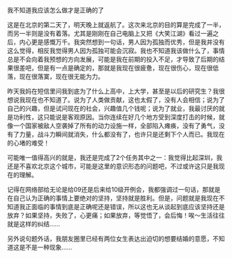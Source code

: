 我不知道我应该怎么做才是正确的了

这是在北京的第二天了，明天晚上就返航了。这次来北京的目的算是完成了一半，而另一半则是没有着落。尤其是刚刚在自己电脑上又把《大笑江湖》看过一遍之后，内心更是感慨万千。我突然想到一句话，男人因为孤独而优秀，但是我并没有这么觉得，相反我觉得男人因为孤独可能会沉寂。我也不知道我该做什么了，事情总是不会向着我预想的方向发展，可能是我在前期的投入不足，才导致了后期的结果很差吧，但是有一点是确定的，那就是我现在很疲惫，现在很伤心，现在很低落，现在很落寞，现在很无能为力。

昨天我妈在短信里问我到底为了什么上高中，上大学，甚至是以后的研究生？我很想说我现在也不知道了。说为了人类做贡献，这也太假了，没有人会相信；说为了自己的兴趣，但是试问现在的社会，兴趣值几个钱呢；说为了就业，我最讨厌的就是功利性，这只能说是客观原因。当你连续在好几个地方受到深度打击的时候，就像一个国家被敌人空袭掉了所有的动力设施一样，全部陷入瘫痪，没有了勇气，没有了力量，战斗力瞬间就消失，什么都没有了，也许只是还剩下个人而已。我现在的心堵的难受！

可能唯一值得高兴的就是，我还是完成了2个任务其中之一：我觉得比起深圳，我还是不喜欢北京这个城市，可能是这里的意识形态的问题吧，不过或许这只是我现在的理解。

记得在网络部给无论是给09还是后来给10级开例会，我都强调过一句话，那就是在自己认为正确的事情上要绝对的坚持，坚持就是胜利。但是，问题就是我现在不知道我正面临的事情到底是正确呢还是错误，所以这也无从谈起到底应该坚持还是放弃？如果坚持，失败了，心更痛；如果放弃，等觉悟了，会后悔！唉～生活往往就是这样的纠结……

另外说句题外话，我朋友圈里已经有两位女生表达出迫切的想要结婚的意愿，不知道这是不是一种现象……
